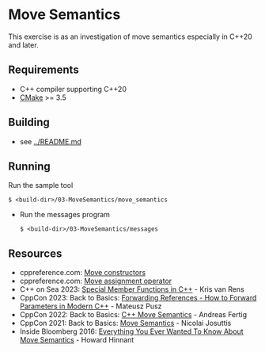 # Move Semantics

This exercise is as an investigation of move semantics especially in C++20 and later.

## Requirements

- C++ compiler supporting C++20
- [CMake](https://cmake.org) >= 3.5

## Building

- see [../README.md](../README.md)

## Running

Run the sample tool
```console
$ <build-dir>/03-MoveSemantics/move_semantics
```

- Run the messages program
  ```console
  $ <build-dir>/03-MoveSemantics/messages
  ```

## Resources

- cppreference.com: [Move constructors](https://en.cppreference.com/w/cpp/language/move_constructor)
- cppreference.com: [Move assignment operator](https://en.cppreference.com/w/cpp/language/move_assignment)
- C++ on Sea 2023: [Special Member Functions in C++](https://www.youtube.com/watch?v=ajRTADPXEko) - Kris van Rens
- CppCon 2023: Back to Basics: [Forwarding References - How to Forward Parameters in Modern C++](https://www.youtube.com/watch?v=0GXnfi9RAlU) - Mateusz Pusz
- CppCon 2022: Back to Basics: [C++ Move Semantics](https://www.youtube.com/watch?v=knEaMpytRMA) - Andreas Fertig
- CppCon 2021: Back to Basics: [Move Semantics](https://www.youtube.com/watch?v=Bt3zcJZIalk) - Nicolai Josuttis
- Inside Bloomberg 2016: [Everything You Ever Wanted To Know About Move Semantics](https://howardhinnant.github.io/bloomberg_2016.pdf) - Howard Hinnant
